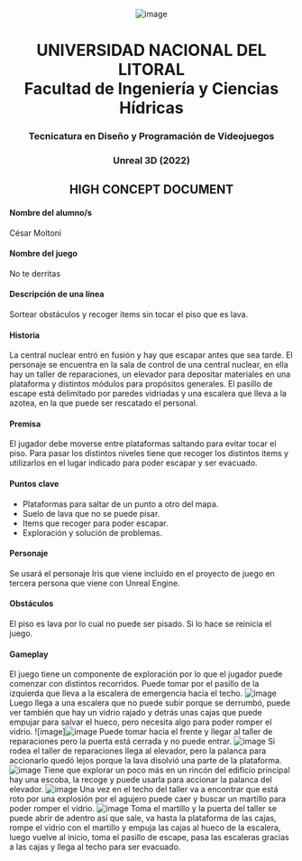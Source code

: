 <div align="center">
  
  ![image](https://user-images.githubusercontent.com/4754336/177018762-6e094370-c1bf-40d5-864c-9f858fe6fc65.png)
# UNIVERSIDAD NACIONAL DEL LITORAL<br>Facultad de Ingeniería y Ciencias Hídricas

### Tecnicatura en Diseño y Programación de Videojuegos
### Unreal 3D (2022)

## HIGH CONCEPT DOCUMENT
</div>

#### Nombre del alumno/s
César Moltoni

#### Nombre del juego
No te derritas

#### Descripción de una línea
Sortear obstáculos y recoger items sin tocar el piso que es lava.

#### Historia
La central nuclear entró en fusión y hay que escapar antes que sea tarde. El personaje se encuentra en la sala de control de una central nuclear, en ella hay un taller de reparaciones, un elevador para depositar materiales en una plataforma y distintos módulos para propósitos generales. El pasillo de escape está delimitado por paredes vidriadas y una escalera que lleva a la azotea, en la que puede ser rescatado el personal.

#### Premisa
El jugador debe moverse entre plataformas saltando para evitar tocar el piso. Para pasar los distintos niveles tiene que recoger los distintos items y utilizarlos en el lugar indicado para poder escapar y ser evacuado.

#### Puntos clave
- Plataformas para saltar de un punto a otro del mapa.
- Suelo de lava que no se puede pisar.
- Items que recoger para poder escapar.
- Exploración y solución de problemas.

#### Personaje
Se usará el personaje Iris que viene incluido en el proyecto de juego en tercera persona que viene con Unreal Engine.

#### Obstáculos
El piso es lava por lo cual no puede ser pisado. Si lo hace se reinicia el juego.

#### Gameplay
El juego tiene un componente de exploración por lo que el jugador puede comenzar con distintos recorridos. Puede tomar por el pasillo de la izquierda que lleva a la escalera de emergencia hacia el techo.
![image](https://media.githubusercontent.com/media/camoltoni/proyecto_final_ue3d/new-level/Screenshots/LinuxEditor/ScreenShot00000.png)
Luego llega a una escalera que no puede subir porque se derrumbó, puede ver también que hay un vidrio rajado y detrás unas cajas que puede empujar para salvar el hueco, pero necesita algo para poder romper el vidrio.
![image]![image](https://media.githubusercontent.com/media/camoltoni/proyecto_final_ue3d/new-level/Screenshots/LinuxEditor/ScreenShot00001.png)
Puede tomar hacia el frente y llegar al taller de reparaciones pero la puerta está cerrada y no puede entrar.
![image](https://media.githubusercontent.com/media/camoltoni/proyecto_final_ue3d/new-level/Screenshots/LinuxEditor/ScreenShot00002.png)
Si rodea el taller de reparaciones llega al elevador, pero la palanca para accionarlo quedó lejos porque la lava disolvió una parte de la plataforma.
![image](https://media.githubusercontent.com/media/camoltoni/proyecto_final_ue3d/new-level/Screenshots/LinuxEditor/ScreenShot00003.png)
Tiene que explorar un poco más en un rincón del edificio principal hay una escoba, la recoge y puede usarla para accionar la palanca del elevador.
![image](https://media.githubusercontent.com/media/camoltoni/proyecto_final_ue3d/new-level/Screenshots/LinuxEditor/ScreenShot00004.png)
Una vez en el techo del taller va a encontrar que está roto por una explosión por el agujero puede caer y buscar un martillo para poder romper el vidrio.
![image](https://media.githubusercontent.com/media/camoltoni/proyecto_final_ue3d/new-level/Screenshots/LinuxEditor/ScreenShot00005.png)
Toma el martillo y la puerta del taller se puede abrir de adentro así que sale, va hasta la plataforma de las cajas, rompe el vidrio con el martillo y empuja las cajas al hueco de la escalera, luego vuelve al inicio, toma el pasillo de escape, pasa las escaleras gracias a las cajas y llega al techo para ser evacuado.


